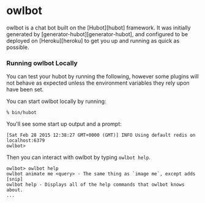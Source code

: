 # owlbot

owlbot is a chat bot built on the [Hubot][hubot] framework. It was
initially generated by [generator-hubot][generator-hubot], and configured to be
deployed on [Heroku][heroku] to get you up and running as quick as possible.

### Running owlbot Locally

You can test your hubot by running the following, however some plugins will not
behave as expected unless the environment variables they rely
upon have been set.

You can start owlbot locally by running:

    % bin/hubot

You'll see some start up output and a prompt:

    [Sat Feb 28 2015 12:38:27 GMT+0000 (GMT)] INFO Using default redis on localhost:6379
    owlbot>

Then you can interact with owlbot by typing `owlbot help`.

    owlbot> owlbot help
    owlbot animate me <query> - The same thing as `image me`, except adds [snip]
    owlbot help - Displays all of the help commands that owlbot knows about.
    ...

